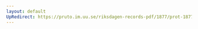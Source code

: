 ```yaml
---
layout: default
UpRedirect: https://pruto.im.uu.se/riksdagen-records-pdf/1877/prot-1877--ak--042/prot-1877--ak--042_001.pdf
---
```

